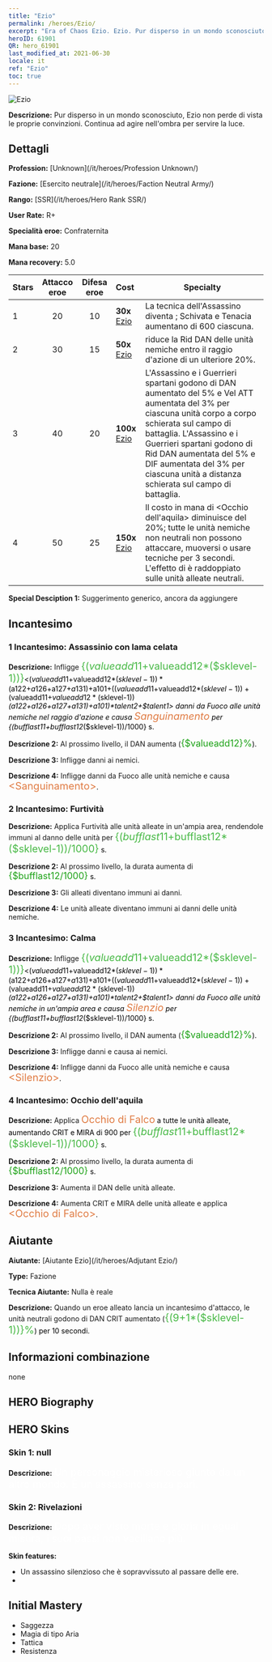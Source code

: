 ```yaml
---
title: "Ezio"
permalink: /heroes/Ezio/
excerpt: "Era of Chaos Ezio. Ezio. Pur disperso in un mondo sconosciuto, Ezio non perde di vista le proprie convinzioni. Continua ad agire nell'ombra per servire la luce."
heroID: 61901
QR: hero_61901
last_modified_at: 2021-06-30
locale: it
ref: "Ezio"
toc: true
---
```

  ![Ezio](/images/h/h_Ezio.jpg)

 **Descrizione:** Pur disperso in un mondo sconosciuto, Ezio non perde di vista le proprie convinzioni. Continua ad agire nell'ombra per servire la luce.
## Dettagli
 **Profession:**  [Unknown](/it/heroes/Profession Unknown/)

 **Fazione:** [Esercito neutrale](/it/heroes/Faction Neutral Army/)

 **Rango:** [SSR](/it/heroes/Hero Rank SSR/)

 **User Rate:** R+

 **Specialità eroe:** Confraternita

 **Mana base:** 20

 **Mana recovery:** 5.0


  | Stars | Attacco eroe | Difesa eroe | Cost |     Specialty     |
  |---------|:---------------:|:---------------:|:--|--------------------|
  |    1    | 20 | 10 | **30x** [Ezio](/ItemsIT/her_398/) | La tecnica <Assassinio> dell'Assassino diventa <Colpo di grazia>; Schivata e Tenacia aumentano di 600 ciascuna. |
  |    2    | 30 | 15 | **50x** [Ezio](/ItemsIT/her_398/) | <Calma> riduce la Rid DAN delle unità nemiche entro il raggio d'azione di un ulteriore 20%. |
  |    3    | 40 | 20 | **100x** [Ezio](/ItemsIT/her_398/) | L'Assassino e i Guerrieri spartani godono di DAN aumentato del 5% e Vel ATT aumentata del 3% per ciascuna unità corpo a corpo schierata sul campo di battaglia. L'Assassino e i Guerrieri spartani godono di Rid DAN aumentata del 5% e DIF aumentata del 3% per ciascuna unità a distanza schierata sul campo di battaglia. |
  |    4    | 50 | 25 | **150x** [Ezio](/ItemsIT/her_398/) | Il costo in mana di <Occhio dell'aquila> diminuisce del 20%; tutte le unità nemiche non neutrali non possono attaccare, muoversi o usare tecniche per 3 secondi. L'effetto di <Occhio di Falco> è raddoppiato sulle unità alleate neutrali. |

 **Special Desciption 1:** Suggerimento generico, ancora da aggiungere

## Incantesimo
### 1 Incantesimo: Assassinio con lama celata
 **Descrizione:** Infligge <span style="color: #48b946;font-size:20px">{($valueadd11+$valueadd12*($sklevel-1))}</span><span style="color: black"><($valueadd11+$valueadd12*($sklevel-1))*($a122+$a126+$a127+$a131)+$a101+(($valueadd11+$valueadd12*($sklevel-1))+($valueadd11+$valueadd12*($sklevel-1))*($a122+$a126+$a127+$a131)+$a101)*$talent2+$talent1> danni da Fuoco alle unità nemiche nel raggio d'azione e causa <span style="color: #e07c44;font-size:20px">Sanguinamento</span><span style="color: black"> per {($bufflast11+$bufflast12*($sklevel-1))/1000} s.

 **Descrizione 2:** Al prossimo livello, il DAN aumenta (<span style="color: #1ca216;font-size:18px">{$valueadd12}%</span><span style="color: black">).

 **Descrizione 3:** Infligge danni ai nemici.

 **Descrizione 4:** Infligge danni da Fuoco alle unità nemiche e causa <span style="color: #e07c44;font-size:20px">&lt;Sanguinamento&gt;</span><span style="color: black">.

### 2 Incantesimo: Furtività
 **Descrizione:** Applica Furtività alle unità alleate in un'ampia area, rendendole immuni al danno delle unità per <span style="color: #48b946;font-size:20px">{($bufflast11+$bufflast12*($sklevel-1))/1000}</span><span style="color: black"> s.

 **Descrizione 2:** Al prossimo livello, la durata aumenta di <span style="color: #1ca216;font-size:18px">{$bufflast12/1000}</span><span style="color: black"> s.

 **Descrizione 3:** Gli alleati diventano immuni ai danni.

 **Descrizione 4:** Le unità alleate diventano immuni ai danni delle unità nemiche.

### 3 Incantesimo: Calma
 **Descrizione:** Infligge <span style="color: #48b946;font-size:20px">{($valueadd11+$valueadd12*($sklevel-1))}</span><span style="color: black"><($valueadd11+$valueadd12*($sklevel-1))*($a122+$a126+$a127+$a131)+$a101+(($valueadd11+$valueadd12*($sklevel-1))+($valueadd11+$valueadd12*($sklevel-1))*($a122+$a126+$a127+$a131)+$a101)*$talent2+$talent1> danni da Fuoco alle unità nemiche in un'ampia area e causa <span style="color: #e07c44;font-size:20px">Silenzio</span><span style="color: black"> per {($bufflast11+$bufflast12*($sklevel-1))/1000} s.

 **Descrizione 2:** Al prossimo livello, il DAN aumenta (<span style="color: #1ca216;font-size:18px">{$valueadd12}%</span><span style="color: black">).

 **Descrizione 3:** Infligge danni e causa <Silenzio> ai nemici.

 **Descrizione 4:** Infligge danni da Fuoco alle unità nemiche e causa <span style="color: #e07c44;font-size:20px">&lt;Silenzio&gt;</span><span style="color: black">.

### 4 Incantesimo: Occhio dell'aquila
 **Descrizione:** Applica <span style="color: #e07c44;font-size:20px">Occhio di Falco</span><span style="color: black"> a tutte le unità alleate, aumentando CRIT e MIRA di 900 per <span style="color: #48b946;font-size:20px">{($bufflast11+$bufflast12*($sklevel-1))/1000}</span><span style="color: black"> s.

 **Descrizione 2:** Al prossimo livello, la durata aumenta di <span style="color: #1ca216;font-size:18px">{$bufflast12/1000}</span><span style="color: black"> s.

 **Descrizione 3:** Aumenta il DAN delle unità alleate.

 **Descrizione 4:** Aumenta CRIT e MIRA delle unità alleate e applica <span style="color: #e07c44;font-size:20px">&lt;Occhio di Falco&gt;</span><span style="color: black">.


## Aiutante

 **Aiutante:**  [Aiutante Ezio](/it/heroes/Adjutant Ezio/) 

 **Type:**  Fazione 

 **Tecnica Aiutante:**  Nulla è reale 

 **Descrizione:** Quando un eroe alleato lancia un incantesimo d'attacco, le unità neutrali godono di DAN CRIT aumentato (<span style="color: #48b946;font-size:20px">{(9+1*($sklevel-1))}%</span><span style="color: black">) per 10 secondi.

## Informazioni combinazione

  none
## HERO Biography

## HERO Skins
### Skin 1: **null**

 **Descrizione:** <span style="color: #ffffff;font-size:20px">Un personaggio misterioso giunto da un altro mondo. È un assassino senza pari.</span>


### Skin 2: **Rivelazioni**

 **Descrizione:** <span style="color: #ffffff;font-size:20px">Dopo aver visto morte e gloria in egual misura, i suoi passi non vacillano più.</span>

 **Skin features:** 

   - Un assassino silenzioso che è sopravvissuto al passare delle ere.
   - 


## Initial Mastery
   - Saggezza
   - Magia di tipo Aria
   - Tattica
   - Resistenza
